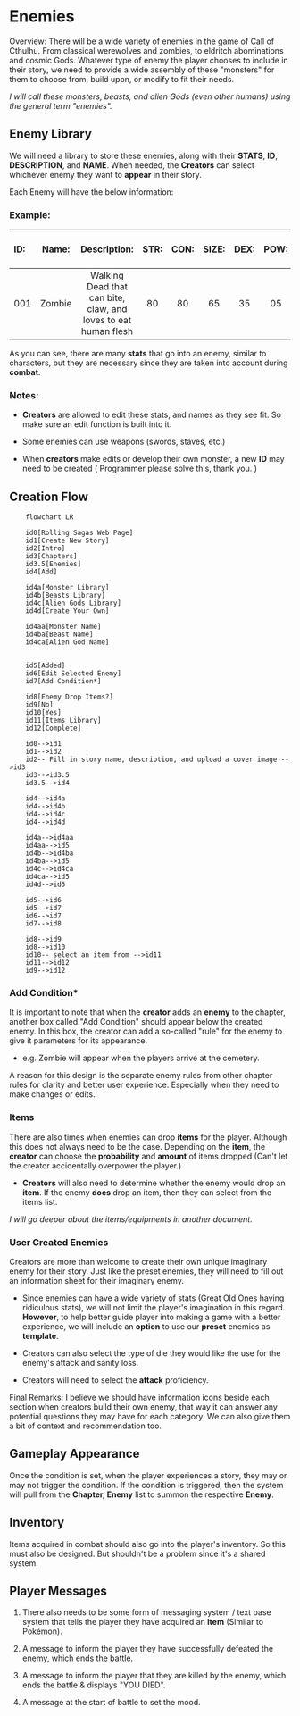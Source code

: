 # Enemies

Overview: There will be a wide variety of enemies in the game of Call of Cthulhu. From classical werewolves and zombies, to eldritch abominations and cosmic Gods. Whatever type of enemy the player chooses to include in their story, we need to provide a wide assembly of these "monsters" for them to choose from, build upon, or modify to fit their needs.

*I will call these monsters, beasts, and alien Gods (even other humans) using the general term "enemies".*

## Enemy Library

We will need a library to store these enemies, along with their **STATS**, **ID**, **DESCRIPTION**, and **NAME**. When needed, the **Creators** can select whichever enemy they want to **appear** in their story. 

Each Enemy will have the below information:

### Example:

| ID: | Name: | Description: | STR: | CON: | SIZE: | DEX: | POW: | HP: | DMG BONUS: | BUILD: | MP: | MOV: | ATK / RND: | ATK | ARMOR | SAN LOSS: |
:-- | :-: | :-: |:-: | :-: | :-: | :-: | :-: | :-: | :-: | :-: | :-: | :-: | :-: | :-: | :-: |--:
001 | Zombie | Walking Dead that can bite, claw, and loves to eat human flesh | 80 | 80 | 65 | 35 | 05 | 14 | 1D4 | 1 | 1 | 6 | 1 | 30%, 1D3 + DMG Bonus | - | 0 / 1D8


As you can see, there are many **stats** that go into an enemy, similar to characters, but they are necessary since they are taken into account during **combat**. 

### Notes:

-  **Creators** are allowed to edit these stats, and names as they see fit. So make sure an edit function is built into it.

- Some enemies can use weapons (swords, staves, etc.)

- When **creators** make edits or develop their own monster, a new **ID** may need to be created ( Programmer please solve this, thank you. )

## Creation Flow

```mermaid
    flowchart LR

    id0[Rolling Sagas Web Page]
    id1[Create New Story]
    id2[Intro]
    id3[Chapters]
    id3.5[Enemies]
    id4[Add]

    id4a[Monster Library]
    id4b[Beasts Library]
    id4c[Alien Gods Library]
    id4d[Create Your Own]

    id4aa[Monster Name]
    id4ba[Beast Name]
    id4ca[Alien God Name]


    id5[Added]
    id6[Edit Selected Enemy]
    id7[Add Condition*]

    id8[Enemy Drop Items?]
    id9[No]
    id10[Yes]
    id11[Items Library]
    id12[Complete]

    id0-->id1
    id1-->id2
    id2-- Fill in story name, description, and upload a cover image -->id3
    id3-->id3.5
    id3.5-->id4

    id4-->id4a
    id4-->id4b
    id4-->id4c
    id4-->id4d

    id4a-->id4aa
    id4aa-->id5
    id4b-->id4ba
    id4ba-->id5
    id4c-->id4ca
    id4ca-->id5
    id4d-->id5

    id5-->id6
    id5-->id7
    id6-->id7
    id7-->id8

    id8-->id9
    id8-->id10
    id10-- select an item from -->id11
    id11-->id12
    id9-->id12
```

### Add Condition*

It is important to note that when the **creator** adds an **enemy** to the chapter, another box called "Add Condition" should appear below the created enemy. In this box, the creator can add a so-called "rule" for the enemy to give it parameters for its appearance. 

- e.g. Zombie will appear when the players arrive at the cemetery.

A reason for this design is the separate enemy rules from other chapter rules for clarity and better user experience. Especially when they need to make changes or edits.


### Items

There are also times when enemies can drop **items** for the player. Although this does not always need to be the case. Depending on the **item**, the **creator** can choose the **probability** and **amount** of items dropped (Can't let the creator accidentally overpower the player.)

- **Creators** will also need to determine whether the enemy would drop an **item**. If the enemy **does** drop an item, then they can select from the items list.

*I will go deeper about the items/equipments in another document.*

### User Created Enemies

Creators are more than welcome to create their own unique imaginary enemy for their story. Just like the preset enemies, they will need to fill out an information sheet for their imaginary enemy. 

- Since enemies can have a wide variety of stats (Great Old Ones having ridiculous stats), we will not limit the player's imagination in this regard. **However**, to help better guide player into making a game with a better experience, we will include an **option** to use our **preset** enemies as **template**.

- Creators can also select the type of die they would like the use for the enemy's attack and sanity loss.

- Creators will need to select the **attack** proficiency.

Final Remarks: I believe we should have information icons beside each section when creators build their own enemy, that way it can answer any potential questions they may have for each category. We can also give them a bit of context and recommendation too. 



## Gameplay Appearance

Once the condition is set, when the player experiences a story, they may or may not trigger the condition. If the condition is triggered, then the system will pull from the **Chapter, Enemy** list to summon the respective **Enemy**.


## Inventory

Items acquired in combat should also go into the player's inventory. So this must also be designed. But shouldn't be a problem since it's a shared system.

## Player Messages

1. There also needs to be some form of messaging system / text base system that tells the player they have acquired an **item** (Similar to Pokémon).

2. A message to inform the player they have successfully defeated the enemy, which ends the battle. 

3. A message to inform the player that they are killed by the enemy, which ends the battle & displays "YOU DIED".

4. A message at the start of battle to set the mood.